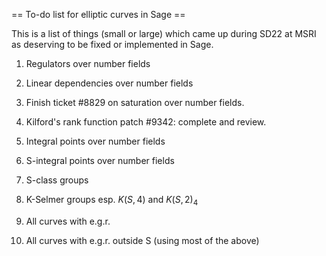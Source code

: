 == To-do list for elliptic curves in Sage ==

This is a list of things (small or large) which came up during SD22 at MSRI as deserving to be fixed or implemented in Sage.


   1.  Regulators over number fields

   2.  Linear dependencies over number fields

   3.  Finish ticket #8829 on saturation over number fields.

   4.  Kilford's rank function patch #9342:  complete and review.

   5.  Integral points over number fields

   6.  S-integral points over number fields

   7.  S-class groups 

   8.  K-Selmer groups esp.  $K(S,4)$ and $K(S,2)_4$

   9.  All curves with e.g.r.

   10.  All curves with e.g.r. outside S (using most of the above)
